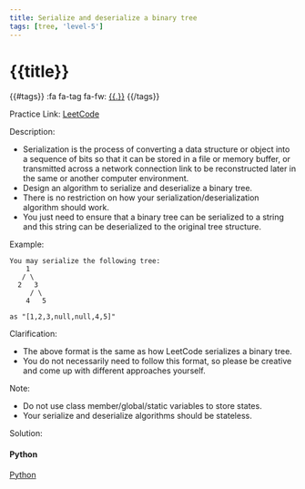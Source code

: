 ```yaml
---
title: Serialize and deserialize a binary tree
tags: [tree, 'level-5']
---
```


# {{title}}

{{#tags}}
:fa fa-tag fa-fw: [{{.}}]({{tagspath}}/{{.}})
{{/tags}}

Practice Link: [LeetCode](https://leetcode.com/problems/serialize-and-deserialize-binary-tree/)

Description:

- Serialization is the process of converting a data structure or object into a sequence of bits so that it can be stored in a file or memory buffer, or transmitted across a network connection link to be reconstructed later in the same or another computer environment.
- Design an algorithm to serialize and deserialize a binary tree.
- There is no restriction on how your serialization/deserialization algorithm should work.
- You just need to ensure that a binary tree can be serialized to a string and this string can be deserialized to the original tree structure.

Example:

```text
You may serialize the following tree:
    1
   / \
  2   3
     / \
    4   5

as "[1,2,3,null,null,4,5]"
```

Clarification:

- The above format is the same as how LeetCode serializes a binary tree.
- You do not necessarily need to follow this format, so please be creative and come up with different approaches yourself.

Note:

- Do not use class member/global/static variables to store states.
- Your serialize and deserialize algorithms should be stateless.

Solution:

<!-- tabs:start -->
#### **Python**

[Python](../pycode/tree/serialize-and-deserialize-binary-tree.py ':include :type=code')
<!-- tabs:end -->
